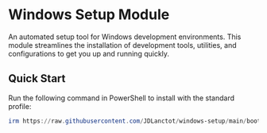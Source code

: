 # Windows Setup Module

An automated setup tool for Windows development environments. This module streamlines the installation of development tools, utilities, and configurations to get you up and running quickly.

## Quick Start

Run the following command in PowerShell to install with the standard profile:

```powershell
irm https://raw.githubusercontent.com/JDLanctot/windows-setup/main/bootstrap.ps1 | iex
```